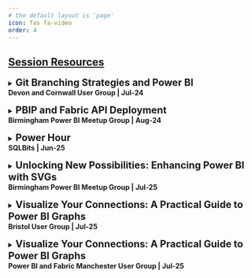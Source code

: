 ```yaml
---
# the default layout is 'page'
icon: fas fa-video
order: 4
---
```


## [Session Resources](https://github.com/EvaluationContext/Sessions)

<details style="margin-bottom: 15px;">
    <summary style="font-weight: bold;">
        <span style="font-size: 1.4em;">Git Branching Strategies and Power BI</span> <br>
        Devon and Cornwall User Group | Jul-24
    </summary>
    {% include embed/youtube.html id='tDkcrC7u0hU' %}
    <a href="https://github.com/EvaluationContext/Sessions/tree/main/24-07-Devon">Resources</a>
</details>

<details style="margin-bottom: 15px;">
    <summary style="font-weight: bold;">
        <span style="font-size: 1.4em;">PBIP and Fabric API Deployment</span> <br>
        Birmingham Power BI Meetup Group | Aug-24
    </summary>
    {% include embed/youtube.html id='ue_qeFZwMW8' %}
    <a href="https://github.com/EvaluationContext/Sessions/tree/main/24-08-Birmingham">Resources</a>
</details>

<details style="margin-bottom: 15px;">
    <summary style="font-weight: bold;">
        <span style="font-size: 1.4em;">Power Hour</span> <br>
        SQLBits | Jun-25
    </summary>
    <a href="https://github.com/EvaluationContext/Sessions/tree/main/25-06-SQL%20Bits">Resources</a>
</details>

<details style="margin-bottom: 15px;">
    <summary style="font-weight: bold;">
        <span style="font-size: 1.4em;">Unlocking New Possibilities: Enhancing Power BI with SVGs</span> <br> 
        Birmingham Power BI Meetup Group | Jul-25
    </summary>
    {% include embed/youtube.html id='J--GG-r9-8o' %}
    <a href="https://github.com/EvaluationContext/Sessions/tree/main/25-07-Birmingham">Resources</a>
</details>

<details style="margin-bottom: 15px;">
    <summary style="font-weight: bold;">
        <span style="font-size: 1.4em;">Visualize Your Connections: A Practical Guide to Power BI Graphs</span> <br>
        Bristol User Group | Jul-25 
    </summary>
    <a href="https://github.com/EvaluationContext/Sessions/tree/main/25-07-Bristol">Resources</a>
</details>

<details style="margin-bottom: 15px;">
    <summary style="font-weight: bold;">
        <span style="font-size: 1.4em;">Visualize Your Connections: A Practical Guide to Power BI Graphs</span> <br>
        Power BI and Fabric Manchester User Group | Jul-25 
    </summary>
    <a href="https://github.com/EvaluationContext/Sessions/tree/main/25-08-Manchester">Resources</a>
</details>